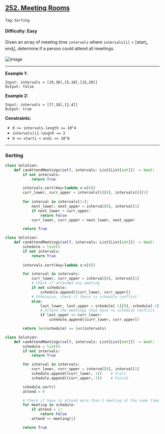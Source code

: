 ## [252. Meeting Rooms](https://leetcode.com/problems/meeting-rooms/)

```Tag```: ```Sorting```

#### Difficulty: Easy

Given an array of meeting time ```intervals``` where ```intervals[i]``` = [start<sub>i</sub>, end<sub>i</sub>], determine if a person could attend all meetings.

![image](https://user-images.githubusercontent.com/35042430/228959627-cfcdd83b-abd7-4e53-9b62-fcc7ba4a35a1.png)

---

__Example 1:__
```
Input: intervals = [[0,30],[5,10],[15,20]]
Output: false
```

__Example 2:__
```
Input: intervals = [[7,10],[2,4]]
Output: true
```

__Constraints:__

- ```0 <= intervals.length <= 10^4```
- ```intervals[i].length == 2```
- ```0 <= starti < endi <= 10^6```

---

### Sorting

```Python
class Solution:
    def canAttendMeetings(self, intervals: List[List[int]]) -> bool:
        if not intervals:
            return True

        intervals.sort(key=lambda x:x[0])
        curr_lower, curr_upper = intervals[0][0], intervals[0][1]
        
        for interval in intervals[1:]:
            next_lower, next_upper = interval[0], interval[1]
            if next_lower < curr_upper:
                return False
            curr_lower, curr_upper = next_lower, next_upper

        return True 
```

```Python
class Solution:
    def canAttendMeetings(self, intervals: List[List[int]]) -> bool:
        schedule = list()
        if not intervals:
            return True
        
        intervals.sort(key=lambda x:x[0])

        for interval in intervals:
            curr_lower, curr_upper = interval[0], interval[1]
            # Check if attended any meeting
            if not schedule:
                schedule.append([curr_lower, curr_upper])
            # Otherwise, check if there is schedule conflict
            else:
                last_lower, last_upper = schedule[-1][0], schedule[-1][1]
                # Attend the meetings that have no schedule conflict
                if last_upper <= curr_lower:
                    schedule.append([curr_lower, curr_upper])

        return len(schedule) == len(intervals)
```

```Python
class Solution:
    def canAttendMeetings(self, intervals: List[List[int]]) -> bool:
        schedule = list()
        if not intervals:
            return True

        for interval in intervals:
            curr_lower, curr_upper = interval[0], interval[1]
            schedule.append((curr_lower, 1))    # Start
            schedule.append((curr_upper,-1))    # Finish

        schedule.sort()
        attend = 0

        # Check if have to attend more than 1 meeting at the same time
        for meeting in schedule:
            if attend > 1:
                return False
            attend += meeting[1]

        return True
```
